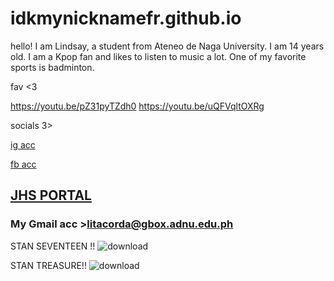 # idkmynicknamefr.github.io
hello! I am Lindsay, a student from Ateneo de Naga University. I am 14 years old. I am a Kpop fan and likes to listen to music a lot. One of my favorite sports is badminton. 

fav <3

https://youtu.be/pZ31pyTZdh0
https://youtu.be/uQFVqltOXRg

socials 3>

[ig acc](https://www.instagram.com/lindsaytacordaa/?hl=en)

[fb acc](https://www.facebook.com/profile.php?id=100017333942990)

## [JHS PORTAL](https://jhsportal.adnu.edu.ph/)
### My Gmail acc >litacorda@gbox.adnu.edu.ph

STAN SEVENTEEN !! 
![download](https://user-images.githubusercontent.com/118333664/202584169-5a37aaff-33a6-47ed-8d0f-6ba74300909c.jpg)

STAN TREASURE!!
![download](https://user-images.githubusercontent.com/118333664/202584338-99a9b602-506c-41da-a01d-816aec187e21.jpg)

